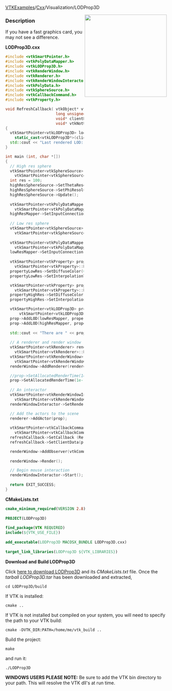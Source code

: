[VTKExamples](Home)/[Cxx](Cxx)/Visualization/LODProp3D

<img align="right" src="https://github.com/lorensen/VTKExamples/raw/master/Testing/Baseline/Visualization/TestLODProp3D.png" width="256" />

### Description
If you have a fast graphics card, you may not see a difference.

**LODProp3D.cxx**
```c++
#include <vtkSmartPointer.h>
#include <vtkPolyDataMapper.h>
#include <vtkLODProp3D.h>
#include <vtkRenderWindow.h>
#include <vtkRenderer.h>
#include <vtkRenderWindowInteractor.h>
#include <vtkPolyData.h>
#include <vtkSphereSource.h>
#include <vtkCallbackCommand.h>
#include <vtkProperty.h>

void RefreshCallback( vtkObject* vtkNotUsed(caller),
                      long unsigned int vtkNotUsed(eventId),
                      void* clientData,
                      void* vtkNotUsed(callData) )
{
  vtkSmartPointer<vtkLODProp3D> lodProp = 
    static_cast<vtkLODProp3D*>(clientData);
  std::cout << "Last rendered LOD: " << lodProp->GetLastRenderedLODID() << std::endl;
}

int main (int, char *[])
{
  // High res sphere
  vtkSmartPointer<vtkSphereSource> highResSphereSource = 
    vtkSmartPointer<vtkSphereSource>::New();
  int res = 100;
  highResSphereSource->SetThetaResolution(res);
  highResSphereSource->SetPhiResolution(res);
  highResSphereSource->Update();
  
  vtkSmartPointer<vtkPolyDataMapper> highResMapper = 
    vtkSmartPointer<vtkPolyDataMapper>::New();
  highResMapper->SetInputConnection(highResSphereSource->GetOutputPort());
  
  // Low res sphere
  vtkSmartPointer<vtkSphereSource> lowResSphereSource = 
    vtkSmartPointer<vtkSphereSource>::New();
    
  vtkSmartPointer<vtkPolyDataMapper> lowResMapper = 
    vtkSmartPointer<vtkPolyDataMapper>::New();
  lowResMapper->SetInputConnection(lowResSphereSource->GetOutputPort());
  
  vtkSmartPointer<vtkProperty> propertyLowRes = 
    vtkSmartPointer<vtkProperty>::New();
  propertyLowRes->SetDiffuseColor(0.89, 0.81, 0.34);
  propertyLowRes->SetInterpolationToFlat();

  vtkSmartPointer<vtkProperty> propertyHighRes = 
    vtkSmartPointer<vtkProperty>::New();
  propertyHighRes->SetDiffuseColor(1.0, 0.3882, 0.2784);
  propertyHighRes->SetInterpolationToFlat();

  vtkSmartPointer<vtkLODProp3D> prop = 
      vtkSmartPointer<vtkLODProp3D>::New();
  prop->AddLOD(lowResMapper, propertyLowRes, 0.0);
  prop->AddLOD(highResMapper, propertyHighRes, 0.0);
  
  std::cout << "There are " << prop->GetNumberOfLODs() << " LODs" << std::endl;
    
  // A renderer and render window
  vtkSmartPointer<vtkRenderer> renderer = 
    vtkSmartPointer<vtkRenderer>::New();
  vtkSmartPointer<vtkRenderWindow> renderWindow = 
    vtkSmartPointer<vtkRenderWindow>::New();
  renderWindow->AddRenderer(renderer);

  //prop->SetAllocatedRenderTime(1e-6,renderer);
  prop->SetAllocatedRenderTime(1e-10,renderer);
      
  // An interactor
  vtkSmartPointer<vtkRenderWindowInteractor> renderWindowInteractor = 
    vtkSmartPointer<vtkRenderWindowInteractor>::New();
  renderWindowInteractor->SetRenderWindow(renderWindow);

  // Add the actors to the scene
  renderer->AddActor(prop);
  
  vtkSmartPointer<vtkCallbackCommand> refreshCallback =
    vtkSmartPointer<vtkCallbackCommand>::New();
  refreshCallback->SetCallback (RefreshCallback);
  refreshCallback->SetClientData(prop);

  renderWindow->AddObserver(vtkCommand::ModifiedEvent,refreshCallback);
  
  renderWindow->Render();

  // Begin mouse interaction
  renderWindowInteractor->Start();
  
  return EXIT_SUCCESS;
}
```
**CMakeLists.txt**
```cmake
cmake_minimum_required(VERSION 2.8)
 
PROJECT(LODProp3D)
 
find_package(VTK REQUIRED)
include(${VTK_USE_FILE})
 
add_executable(LODProp3D MACOSX_BUNDLE LODProp3D.cxx)
 
target_link_libraries(LODProp3D ${VTK_LIBRARIES})
```

**Download and Build LODProp3D**

Click [here to download LODProp3D](https://github.com/lorensen/VTKWikiExamplesTarballs/raw/master/LODProp3D.tar) and its *CMakeLists.txt* file.
Once the *tarball LODProp3D.tar* has been downloaded and extracted,
```
cd LODProp3D/build 
```
If VTK is installed:
```
cmake ..
```
If VTK is not installed but compiled on your system, you will need to specify the path to your VTK build:
```
cmake -DVTK_DIR:PATH=/home/me/vtk_build ..
```
Build the project:
```
make
```
and run it:
```
./LODProp3D
```
**WINDOWS USERS PLEASE NOTE:** Be sure to add the VTK bin directory to your path. This will resolve the VTK dll's at run time.

